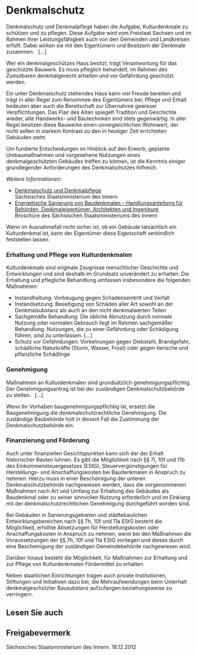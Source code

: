 # Denkmalschutz

Denkmalschutz und Denkmalpflege haben die Aufgabe, Kulturdenkmale zu schützen und zu pflegen. Diese Aufgabe wird vom Freistaat Sachsen und im Rahmen ihrer Leistungsfähigkeit auch von den Gemeinden und Landkreisen erfüllt. Dabei wirken sie mit den Eigentümern und Besitzern der Denkmale zusammen.  [...]

Wer ein denkmalgeschützes Haus besitzt, trägt Verantwortung für das geschützte Bauwerk. Es muss pfleglich behandelt, im Rahmen des Zumutbaren denkmalgerecht erhalten und vor Gefährdung geschützt werden.

Ein unter Denkmalschutz stehendes Haus kann viel Freude bereiten und trägt in aller Regel zum Renommee des Eigentümers bei; Pflege und Erhalt bedeuten aber auch die Bereitschaft zur Übernahme gewisser Verpflichtungen. Das Flair des Alten spiegelt Tradition und Geschichte wieder, alte Handwerks- und Bautechniken sind stets gegenwärtig. In aller Regel besitzen diese Bauwerke einen unvergleichlichen Wohnwert, der nicht selten in starkem Kontrast zu den in heutiger Zeit errichteten Gebäuden steht.

Um fundierte Entscheidungen im Hinblick auf den Erwerb, geplante Umbaumaßnahmen und vorgesehene Nutzungen eines denkmalgeschützten Gebäudes treffen zu können, ist die Kenntnis einiger grundlegender Anforderungen des Denkmalschutzes hilfreich.

*Weitere Informationen:*

* [Denkmalschutz und Denkmalpflege](https://www.bauen-wohnen.sachsen.de/denkmalschutz-und-denkmalpflege-4268.html)  
   Sächsisches Staatsministerium des Innern
* [Energetische Sanierung von Baudenkmalen – Handlungsanleitung für Behörden, Denkmaleigentümer, Architekten und Ingenieure](http://bauen-wohnen.sachsen.de/download/Bauen_und_Wohnen/Handlunganleitung_Energetische_Sanierung.pdf "SMI: Broschüre \"Energetische Sanierung von Baudenkmalen\"")  
   Broschüre des Sächsischen Staatsministeriums des Innern

Wenn im Ausnahmefall nicht sicher ist, ob ein Gebäude tatsächlich ein Kulturdenkmal ist, kann der Eigentümer diese Eigenschaft verbindlich feststellen lassen.

### Erhaltung und Pflege von Kulturdenkmalen

Kulturdenkmale sind originale Zeugnisse menschlicher Geschichte und Entwicklungen und sind deshalb im Grundsatz unverändert zu erhalten. Die Erhaltung und pflegliche Behandlung umfassen insbesondere die folgenden Maßnahmen:

* Instandhaltung: Vorbeugung gegen Schadenseintritt und Verfall
* Instandsetzung: Beseitigung von Schäden aller Art sowohl an der Denkmalsubstanz als auch an den nicht denkmalwerten Teilen
* Sachgemäße Behandlung: Die übliche Abnutzung durch normale Nutzung oder normalen Gebrauch liegt im Rahmen sachgemäßer Behandlung. Nutzungen, die zu einer Gefährdung oder Schädigung führen, sind zu unterlassen. [...]
* Schutz vor Gefährdungen: Vorkehrungen gegen Diebstahl, Brandgefahr, schädliche Naturkräfte (Sturm, Wasser, Frost) oder gegen tierische und pflanzliche Schädlinge

### Genehmigung

Maßnahmen an Kulturdenkmalen sind grundsätzlich genehmigungspflichtig. Der Genehmigungsantrag ist bei der zuständigen Denkmalschutzbehörde zu stellen.  [...]

Wenn Ihr Vorhaben baugenehmigungspflichtig ist, ersetzt die Baugenehmigung die denkmalschutzrechtliche Genehmigung. Die zuständige Baubehörde holt in diesem Fall die Zustimmung der Denkmalschutzbehörde ein.

### Finanzierung und Förderung

Auch unter finanziellen Gesichtspunkten kann sich der der Erhalt historischer Bauten lohnen. Es gibt die Möglichkeit nach §§ 7i, 10f und 11b des Einkommensteuergesetzes (EStG), Steuervergünstigungen für Herstellungs- und Anschaffungskosten bei Baudenkmalen in Anspruch zu nehmen. Hierzu muss in einer Bescheinigung der unteren Denkmalschutzbehörde nachgewiesen werden, dass die vorgenommenen Maßnahmen nach Art und Umfang zur Erhaltung des Gebäudes als Baudenkmal oder zu seiner sinnvollen Nutzung erforderlich und im Einklang mit der denkmalschutzrechtlichen Genehmigung durchgeführt worden sind.

Bei Gebäuden in Sanierungsgebieten und städtebaulichen Entwicklungsbereichen nach §§ 7h, 10f und 11a EStG besteht die Möglichkeit, erhöhte Absetzungen für Herstellungskosten oder Anschaffungskosten in Anspruch zu nehmen, wenn bei den Maßnahmen die Voraussetzungen der §§ 7h, 10f und 11a EStG vorliegen und dieses durch eine Bescheinigung der zuständigen Gemeindebehörde nachgewiesen wird.

Darüber hinaus besteht die Möglichkeit, für Maßnahmen zur Erhaltung und zur Pflege von Kulturdenkmalen Fördermittel zu erhalten.

Neben staatlichen Einrichtungen tragen auch private Institutionen, Stiftungen und Initiativen dazu bei, die Mehraufwendungen beim Unterhalt denkmalgeschützter Bausubstanz aufzufangen beziehungsweise zu verringern.

## Lesen Sie auch

## Freigabevermerk

Sächsisches Staatsministerium des Innern. 18.12.2012
